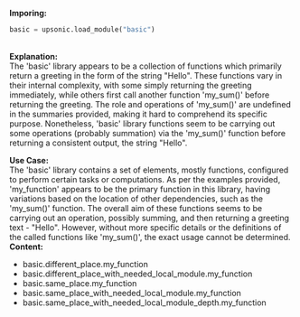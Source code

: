 <b class="custom_code_highlight_green">Imporing:</b><br>
```python
basic = upsonic.load_module("basic")
```
<br><b class="custom_code_highlight_green">Explanation:</b><br>The 'basic' library appears to be a collection of functions which primarily return a greeting in the form of the string "Hello". These functions vary in their internal complexity, with some simply returning the greeting immediately, while others first call another function 'my_sum()' before returning the greeting. The role and operations of 'my_sum()' are undefined in the summaries provided, making it hard to comprehend its specific purpose. Nonetheless, 'basic' library functions seem to be carrying out some operations (probably summation) via the 'my_sum()' function before returning a consistent output, the string "Hello".

<b class="custom_code_highlight_green">Use Case:</b><br>The 'basic' library contains a set of elements, mostly functions, configured to perform certain tasks or computations. As per the examples provided, 'my_function' appears to be the primary function in this library, having variations based on the location of other dependencies, such as the 'my_sum()' function. The overall aim of these functions seems to be carrying out an operation, possibly summing, and then returning a greeting text - "Hello". However, without more specific details or the definitions of the called functions like 'my_sum()', the exact usage cannot be determined.
<br><b class="custom_code_highlight_green">Content:</b><br>
  - basic.different_place.my_function
  - basic.different_place_with_needed_local_module.my_function
  - basic.same_place.my_function
  - basic.same_place_with_needed_local_module.my_function
  - basic.same_place_with_needed_local_module_depth.my_function
